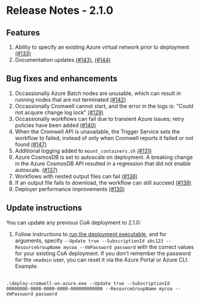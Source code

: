 # Release Notes - 2.1.0
## Features

1.  Ability to specify an existing Azure virtual network prior to deployment [(#133)](https://github.com/microsoft/CromwellOnAzure/pull/133)
2.  Documentation updates [(#143)](https://github.com/microsoft/CromwellOnAzure/pull/133), [(#144)](https://github.com/microsoft/CromwellOnAzure/pull/133)

## Bug fixes and enhancements

1.  Occassionally Azure Batch nodes are unusable, which can result in running nodes that are not terminated [(#142)](https://github.com/microsoft/CromwellOnAzure/pull/142)
2.  Occassionally Cromwell cannot start, and the error in the logs is: "Could not acquire change log lock" [(#129)](https://github.com/microsoft/CromwellOnAzure/pull/129)
3.  Occassionally workflows can fail due to transient Azure issues; retry policies have been added [(#140)](https://github.com/microsoft/CromwellOnAzure/issues/140)
4.  When the Cromwell API is unavailable, the Trigger Service sets the workflow to failed, instead of only when Cromwell reports it failed or not found [(#147)](https://github.com/microsoft/CromwellOnAzure/pull/147)
5.  Additional logging added to `mount_containers.sh` [(#131)](https://github.com/microsoft/CromwellOnAzure/pull/131)
6.  Azure CosmosDB is set to autoscale on deployment.  A breaking change in the Azure CosmosDB API resulted in a regression that did not enable autoscale. [(#137)](https://github.com/microsoft/CromwellOnAzure/pull/137)
7.  Workflows with nested output files can fail [(#136)](https://github.com/microsoft/CromwellOnAzure/pull/136)
8.  If an output file fails to download, the workflow can still succeed [(#139)](https://github.com/microsoft/CromwellOnAzure/pull/139)
9.  Deployer performance improvements [(#130)](https://github.com/microsoft/CromwellOnAzure/pull/130)

## Update instructions

You can update any previous CoA deployment to 2.1.0:
1.  Follow instructions to [run the deployment executable](https://github.com/microsoft/CromwellOnAzure#run-the-deployment-executable), and for arguments, specify `--Update true --SubscriptionId abc123 --ResourceGroupName mycoa --VmPassword password` with the correct values for your existing CoA deployment. If you don't remember the password for the `vmadmin` user, you can reset it via the Azure Portal or Azure CLI.  Example:<br/><br/>
 
`.\deploy-cromwell-on-azure.exe --Update true --SubscriptionId 00000000-0000-0000-0000-000000000000 --ResourceGroupName mycoa --VmPassword password`
